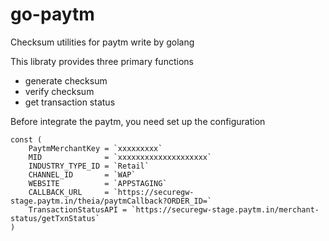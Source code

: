 # go-paytm
Checksum utilities for paytm write by golang

This libraty provides three primary functions

* generate checksum
* verify checksum
* get transaction status


Before integrate the paytm, you need set up the configuration

```golang
const (
	PaytmMerchantKey = `xxxxxxxxx`
	MID              = `xxxxxxxxxxxxxxxxxxxx`
	INDUSTRY_TYPE_ID = `Retail`
	CHANNEL_ID       = `WAP`
	WEBSITE          = `APPSTAGING`
	CALLBACK_URL     = `https://securegw-stage.paytm.in/theia/paytmCallback?ORDER_ID=`
	TransactionStatusAPI = `https://securegw-stage.paytm.in/merchant-status/getTxnStatus`
)
```
